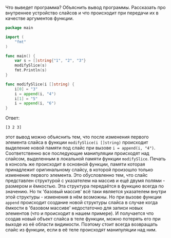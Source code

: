 Что выведет программа? Объяснить вывод программы. Рассказать про внутреннее устройство слайсов и что происходит при передачи их в качестве аргументов функции.

```go
package main

import (
	"fmt"
)

func main() {
	var s = []string{"1", "2", "3"}
	modifySlice(s)
	fmt.Println(s)
}

func modifySlice(i []string) {
	i[0] = "3"
	i = append(i, "4")
	i[1] = "5"
	i = append(i, "6")
}
```

Ответ:
```shell
[3 2 3]

```
этот вывод можно объяснить тем, что после изменения первого элемента слайса в
функции `modifySlice(i []string)` происходит выделение новой памяти под слайс при
вызове `i = append(i, "4")`. Соответственно все последующие манипуляции происходят
над слайсом, выделенным в локальной памяти функции `modifySlice`. Печать в консоль
же происходит в основной функции, памяти которая принадлежит оригинальному слайсу,
в которой произошло только изменение первого элемента. Это обусловленно тем, что
слайс представлен структурой с указателем на массив и ещё двумя полями - размером
и ёмкостью. Эта структура передаётся в функцию всегда по значению. Но тк 'базовый
массив' всё таки является указателем внутри этой структуры - изменения в нём возможны.
Но при вызове функции `append` происходит создание новой структуры слайса в случае
когда ёмкости в 'базовом массиве' недостаточно для записи новых элементов (что
и происходит в нашем примере). И получается что создав новый объект слайса в теле
функции, можно потерять его при выходе из её области видимости. Поэтому стоит
всегда возвращать слайс из функции, если в её теле происходят манипуляции над ним.
